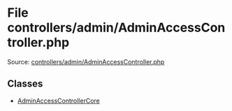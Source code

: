 File controllers/admin/AdminAccessController.php
=========

Source: [controllers/admin/AdminAccessController.php](https://github.com/PrestaShop/PrestaShop/blob/1.6.0.11/controllers/admin/AdminAccessController.php)


Classes
-------

* [AdminAccessControllerCore](class.AdminAccessControllerCore.md)

